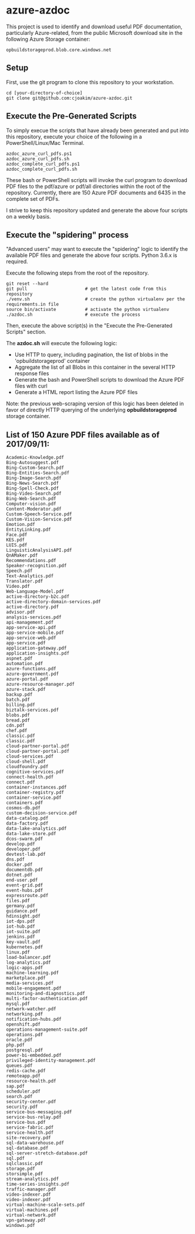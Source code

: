 # azure-azdoc

This project is used to identify and download useful PDF documentation,
particularly Azure-related, from the public Microsoft download site in the
following Azure Storage container:

```
opbuildstorageprod.blob.core.windows.net
```

## Setup

First, use the git program to clone this repository to your workstation.

```
cd [your-directory-of-choice]
git clone git@github.com:cjoakim/azure-azdoc.git
```

## Execute the Pre-Generated Scripts

To simply execue the scripts that have already been generated and put into this
repository, execute your choice of the following in a PowerShell/Linux/Mac Terminal.

```
azdoc_azure_curl_pdfs.ps1
azdoc_azure_curl_pdfs.sh
azdoc_complete_curl_pdfs.ps1
azdoc_complete_curl_pdfs.sh
```

These bash or PowerShell scripts will invoke the curl program to download PDF
files to the pdf/azure or pdf/all directories within the root of the repository.
Currently, there are 150 Azure PDF documents and 6435 in the complete set of PDFs.

I strive to keep this repository updated and generate the above four scripts
on a weekly basis.

## Execute the "spidering" process

"Advanced users" may want to execute the "spidering" logic to identify the available
PDF files and generate the above four scripts.  Python 3.6.x is required.

Execute the following steps from the root of the repository.

```
git reset --hard
git pull                      # get the latest code from this repository
./venv.sh                     # create the python virtualenv per the requirements.in file
source bin/activate           # activate the python virtualenv
./azdoc.sh                    # execute the process
```

Then, execute the above script(s) in the "Execute the Pre-Generated Scripts" section.

The **azdoc.sh** will execute the following logic:

- Use HTTP to query, including pagination, the list of blobs in the 'opbuildstorageprod' container
- Aggregate the list of all Blobs in this container in the several HTTP response files
- Generate the bash and PowerShell scripts to download the Azure PDF files with curl
- Generate a HTML report listing the Azure PDF files

Note: the previous web-scraping version of this logic has been deleted in favor of
directly HTTP querying of the underlying **opbuildstorageprod** storage container.

## List of 150 Azure PDF files available as of 2017/09/11:

```
Academic-Knowledge.pdf
Bing-Autosuggest.pdf
Bing-Custom-Search.pdf
Bing-Entities-Search.pdf
Bing-Image-Search.pdf
Bing-News-Search.pdf
Bing-Spell-Check.pdf
Bing-Video-Search.pdf
Bing-Web-Search.pdf
Computer-vision.pdf
Content-Moderator.pdf
Custom-Speech-Service.pdf
Custom-Vision-Service.pdf
Emotion.pdf
EntityLinking.pdf
Face.pdf
KES.pdf
LUIS.pdf
LinguisticAnalysisAPI.pdf
QnAMaker.pdf
Recommendations.pdf
Speaker-recognition.pdf
Speech.pdf
Text-Analytics.pdf
Translator.pdf
Video.pdf
Web-Language-Model.pdf
active-directory-b2c.pdf
active-directory-domain-services.pdf
active-directory.pdf
advisor.pdf
analysis-services.pdf
api-management.pdf
app-service-api.pdf
app-service-mobile.pdf
app-service-web.pdf
app-service.pdf
application-gateway.pdf
application-insights.pdf
aspnet.pdf
automation.pdf
azure-functions.pdf
azure-government.pdf
azure-portal.pdf
azure-resource-manager.pdf
azure-stack.pdf
backup.pdf
batch.pdf
billing.pdf
biztalk-services.pdf
blobs.pdf
bread.pdf
cdn.pdf
chef.pdf
classic.pdf
classic.pdf
cloud-partner-portal.pdf
cloud-partner-portal.pdf
cloud-services.pdf
cloud-shell.pdf
cloudfoundry.pdf
cognitive-services.pdf
connect-health.pdf
connect.pdf
container-instances.pdf
container-registry.pdf
container-service.pdf
containers.pdf
cosmos-db.pdf
custom-decision-service.pdf
data-catalog.pdf
data-factory.pdf
data-lake-analytics.pdf
data-lake-store.pdf
dcos-swarm.pdf
develop.pdf
developer.pdf
devtest-lab.pdf
dns.pdf
docker.pdf
documentdb.pdf
dotnet.pdf
end-user.pdf
event-grid.pdf
event-hubs.pdf
expressroute.pdf
files.pdf
germany.pdf
guidance.pdf
hdinsight.pdf
iot-dps.pdf
iot-hub.pdf
iot-suite.pdf
jenkins.pdf
key-vault.pdf
kubernetes.pdf
linux.pdf
load-balancer.pdf
log-analytics.pdf
logic-apps.pdf
machine-learning.pdf
marketplace.pdf
media-services.pdf
mobile-engagement.pdf
monitoring-and-diagnostics.pdf
multi-factor-authentication.pdf
mysql.pdf
network-watcher.pdf
networking.pdf
notification-hubs.pdf
openshift.pdf
operations-management-suite.pdf
operations.pdf
oracle.pdf
php.pdf
postgresql.pdf
power-bi-embedded.pdf
privileged-identity-management.pdf
queues.pdf
redis-cache.pdf
remoteapp.pdf
resource-health.pdf
sap.pdf
scheduler.pdf
search.pdf
security-center.pdf
security.pdf
service-bus-messaging.pdf
service-bus-relay.pdf
service-bus.pdf
service-fabric.pdf
service-health.pdf
site-recovery.pdf
sql-data-warehouse.pdf
sql-database.pdf
sql-server-stretch-database.pdf
sql.pdf
sqlclassic.pdf
storage.pdf
storsimple.pdf
stream-analytics.pdf
time-series-insights.pdf
traffic-manager.pdf
video-indexer.pdf
video-indexer.pdf
virtual-machine-scale-sets.pdf
virtual-machines.pdf
virtual-network.pdf
vpn-gateway.pdf
windows.pdf
```
